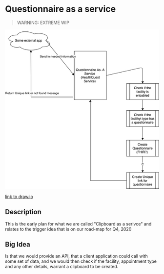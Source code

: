 # Questionnaire as a service 
> WARNING: EXTREME WIP

![diagram](./assets/clipboard-service.v0.png)

[link to draw.io](https://viewer.diagrams.net/?highlight=0000ff&edit=_blank&layers=1&nav=1#R1VnbcqM4EP0aV80%2BJMXVjh9jJ5lMlafm4prdnUcZZNAORkSI2MzXbwskgwCPSWKT5CGO%2B9C60H26j8Aje77ZfWQoCT9TH0cjy%2FB3I%2FtmZFlTZwyfAshLYGw6JRAw4peQWQFL8htL0JBoRnycao6c0oiTRAc9GsfY4xqGGKNb3W1NI33VBAW4BSw9FLXRf4jPwxK9co0Kv8ckCNXKpiGvbJBylkAaIp9ua5B9O7LnjFJeftvs5jgSsVNxKcfdHbi63xjDMe8zwEBf6Hb694O1COPFZ8de%2FJwZF6ZMT8pzdcfYhwBIkzIe0oDGKLqt0BmjWexjMa0BVuWzoDQB0ATwP8x5LrOJMk4BCvkmkldhxyz%2FV4y%2FdF1l%2Fyzs6d6%2B2ckFSiuvW18xIxvMMZNgOxaKK4gFmP8hAFbpJ266NlBG8COmsArLwYHhCHHyqLMCSXIFe7%2F90K%2BUwFYsQ9aBrWghy8CaGPoUKc2Yh%2BWoKovXjKG85pYIh%2FTwOqbjaOuY0wYpjvk7mj98KXegrFpMKqgg2lNINynXfERRJgP6HfOMxYD9iMkDgJYRkfgX%2FKMMPmLKi9oF2onKwmkqqtYaR5DZ2Qo8xgHfs6BB5QVaQUfS6IciEsTw3QO2CArNHjHjBGr%2BWl7YEN8vmY5T8hutivkEz2T4YXJ3NnJvOpn3xzoTK%2BGdRiLZueQqWnPQGChHGZeG7dpa0i6k%2BVyOKhe6XqeYN%2FJ%2Fmoy3Ev4twykncOuIMJHu6%2FRSfMLfErNH4gmsneEP9xhFPCwGV65%2FwWW0gdYzi1dp0kUEvWNtQ8LxMkGeuLoF2dLpcbCZtJJ3MEm24eplpcp%2FW2mIqYQhrOvHlXE4bVpWnpoCq5WCJcwsWt8OigC6t1g0Sdo1FEWgtaIYQMASAXoRzfxBwug2mmZHECcdQTxbDO1WDNvhiv1rcewo4oTSlHgN6dsRXirf1cSVdql8yqp0Txh5zWiqXiWjuoYek9CDmSlF6DiJjqqq2VNVa5l0OxKpsBeKr9UQ333lHRHf9kQNQjZFvIxLa55TdVG3XcK4UEQilDPGWLQ4Ya0pg%2BMndNc3rIiqll4siBfGpWma1ntTRLMzNwMevLWecbaOMenZMaY9O0bvjL6o0bcPqPMQe%2BI8StbibkIhnGvkkYhwsSuSir3HK8FZv5VYJZwJox6cXY9L5wp5v4Ii2V8yDgdhfEpJbWhql6h2nUzG5xLVq9OJqvkUQR28FPo%2Bkk7elHjaE50wjvNM8XQsfSJ72k89n%2FoI7I4baj8e4pFWveQZtJ0%2Fn4snb7f9cuHYw56Ypv37eJiLffM8EVCIRENH8PegP6e%2Bo85uv3pnN9vPS%2FP3VSbqWDl0nbjusHWi7rOeKYYRF7XQfFPz4e7%2B0%2FeRfXf8rctbro59J3q96nBfoxYOHXvM8x17nJ7nnr4vDYZ5BFDb7iqJ5kvqdfGW%2Bv1Kxb7dnKEYwKx%2B4yr7VfVDoX37Pw%3D%3D)
## Description
This is the early plan for what we are called "Clipboard as a serivce" and relates to the trigger idea that is on our road-map for Q4, 2020 

## Big Idea

Is that we would provide an API, that a client application could call with some set of data, and we would then check if the facility, appointment type and any other details, warrant a clipboard to be created. 
